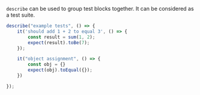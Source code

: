 
`describe` can be used to group test blocks together. It can be considered as a test suite.

```js
describe("example tests", () => {
    it('should add 1 + 2 to equal 3', () => {
        const result = sum(1, 2);
        expect(result).toBe(7);
    });

    it("object assignment", () => {
        const obj = {}
        expect(obj).toEqual({});
    })

});
```
